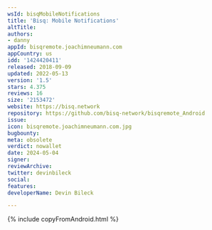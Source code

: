 ```yaml
---
wsId: bisqMobileNotifications
title: 'Bisq: Mobile Notifications'
altTitle: 
authors:
- danny
appId: bisqremote.joachimneumann.com
appCountry: us
idd: '1424420411'
released: 2018-09-09
updated: 2022-05-13
version: '1.5'
stars: 4.375
reviews: 16
size: '2153472'
website: https://bisq.network
repository: https://github.com/bisq-network/bisqremote_Android
issue: 
icon: bisqremote.joachimneumann.com.jpg
bugbounty: 
meta: obsolete
verdict: nowallet
date: 2024-05-04
signer: 
reviewArchive: 
twitter: devinbileck
social: 
features: 
developerName: Devin Bileck

---
```


{% include copyFromAndroid.html %}

